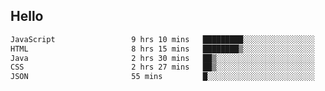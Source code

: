 ## Hello
<!--START_SECTION:waka-->

```txt
JavaScript                 9 hrs 10 mins   █████████░░░░░░░░░░░░░░░░   36.39 %
HTML                       8 hrs 15 mins   ████████▒░░░░░░░░░░░░░░░░   32.77 %
Java                       2 hrs 30 mins   ██▒░░░░░░░░░░░░░░░░░░░░░░   09.94 %
CSS                        2 hrs 27 mins   ██▒░░░░░░░░░░░░░░░░░░░░░░   09.76 %
JSON                       55 mins         █░░░░░░░░░░░░░░░░░░░░░░░░   03.66 %
```

<!--END_SECTION:waka-->
